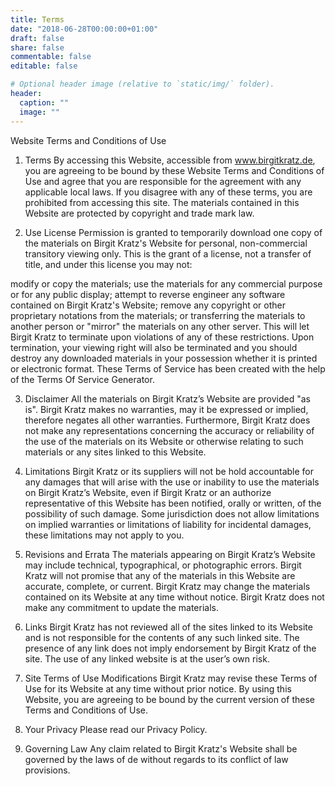 ```yaml
---
title: Terms
date: "2018-06-28T00:00:00+01:00"
draft: false
share: false
commentable: false
editable: false

# Optional header image (relative to `static/img/` folder).
header:
  caption: ""
  image: ""
---
```


Website Terms and Conditions of Use
1. Terms
   By accessing this Website, accessible from www.birgitkratz.de, you are agreeing to be bound by these Website Terms and Conditions of Use and agree that you are responsible for the agreement with any applicable local laws. If you disagree with any of these terms, you are prohibited from accessing this site. The materials contained in this Website are protected by copyright and trade mark law.

2. Use License
   Permission is granted to temporarily download one copy of the materials on Birgit Kratz's Website for personal, non-commercial transitory viewing only. This is the grant of a license, not a transfer of title, and under this license you may not:

modify or copy the materials;
use the materials for any commercial purpose or for any public display;
attempt to reverse engineer any software contained on Birgit Kratz's Website;
remove any copyright or other proprietary notations from the materials; or
transferring the materials to another person or "mirror" the materials on any other server.
This will let Birgit Kratz to terminate upon violations of any of these restrictions. Upon termination, your viewing right will also be terminated and you should destroy any downloaded materials in your possession whether it is printed or electronic format. These Terms of Service has been created with the help of the Terms Of Service Generator.

3. Disclaimer
   All the materials on Birgit Kratz’s Website are provided "as is". Birgit Kratz makes no warranties, may it be expressed or implied, therefore negates all other warranties. Furthermore, Birgit Kratz does not make any representations concerning the accuracy or reliability of the use of the materials on its Website or otherwise relating to such materials or any sites linked to this Website.

4. Limitations
   Birgit Kratz or its suppliers will not be hold accountable for any damages that will arise with the use or inability to use the materials on Birgit Kratz’s Website, even if Birgit Kratz or an authorize representative of this Website has been notified, orally or written, of the possibility of such damage. Some jurisdiction does not allow limitations on implied warranties or limitations of liability for incidental damages, these limitations may not apply to you.

5. Revisions and Errata
   The materials appearing on Birgit Kratz’s Website may include technical, typographical, or photographic errors. Birgit Kratz will not promise that any of the materials in this Website are accurate, complete, or current. Birgit Kratz may change the materials contained on its Website at any time without notice. Birgit Kratz does not make any commitment to update the materials.

6. Links
   Birgit Kratz has not reviewed all of the sites linked to its Website and is not responsible for the contents of any such linked site. The presence of any link does not imply endorsement by Birgit Kratz of the site. The use of any linked website is at the user’s own risk.

7. Site Terms of Use Modifications
   Birgit Kratz may revise these Terms of Use for its Website at any time without prior notice. By using this Website, you are agreeing to be bound by the current version of these Terms and Conditions of Use.

8. Your Privacy
   Please read our Privacy Policy.

9. Governing Law
   Any claim related to Birgit Kratz's Website shall be governed by the laws of de without regards to its conflict of law provisions.
